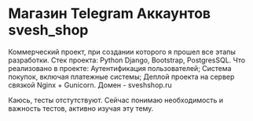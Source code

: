 # Магазин Telegram Аккаунтов svesh_shop

Коммерческий проект, при создании которого я прошел все этапы разработки.
Стек проекта:
Python Django, Bootstrap, PostgresSQL.
Что реализовано в проекте:
Аутентификация пользователей; Система покупок, включая платежные системы; Деплой проекта на сервер связкой Nginx + Gunicorn. Домен - sveshshop.ru

Каюсь, тесты отстутствуют. Сейчас понимаю необходимость и важность тестов, активно изучая эту тему.
